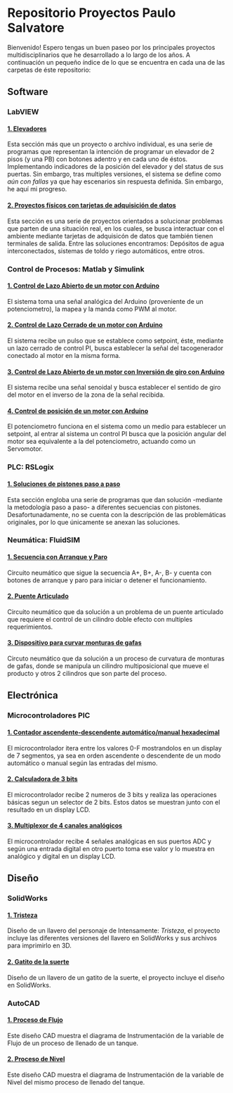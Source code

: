 # Repositorio Proyectos Paulo Salvatore
Bienvenido!
Espero tengas un buen paseo por los principales proyectos multidisciplinarios que he desarrollado a lo largo de los años.
A continuación un pequeño índice de lo que se encuentra en cada una de las carpetas de éste repositorio:

## Software

### LabVIEW

#### [1. Elevadores](/Software/LabVIEW/Elevadores)
Esta sección más que un proyecto o archivo individual, es una serie de programas que representan la intención de programar un elevador de 2 pisos (y una PB) con botones adentro y en cada uno de éstos. Implementando indicadores de la posición del elevador y del status de sus puertas. Sin embargo, tras multiples versiones, el sistema se define como _aún con fallas_ ya que hay escenarios sin respuesta definida. Sin embargo, he aquí mi progreso.

#### [2. Proyectos físicos con tarjetas de adquisición de datos](/Software/LabVIEW/Proyectos_Físicos)
Esta sección es una serie de proyectos orientados a solucionar problemas que parten de una situación real, en los cuales, se busca interactuar con el ambiente mediante tarjetas de adquisicón de datos que también tienen terminales de salida. Entre las soluciones encontramos: Depósitos de agua interconectados, sistemas de toldo y riego automáticos, entre otros. 

### Control de Procesos: Matlab y Simulink

#### [1. Control de Lazo Abierto de un motor con Arduino](./Software/Matlab_&_Simulink/Control_de_Lazo_Abierto_con_Arduino)
El sistema toma una señal analógica del Arduino (proveniente de un potenciometro), la mapea y la manda como PWM al motor.

#### [2. Control de Lazo Cerrado de un motor con Arduino](./Software/Matlab_&_Simulink/Control_de_Lazo_Cerrado_con_Arduino)
El sistema recibe un pulso que se establece como setpoint, éste, mediante un lazo cerrado de control PI, busca establecer la señal del tacogenerador conectado al motor en la misma forma.

#### [3. Control de Lazo Abierto de un motor con Inversión de giro con Arduino](./Software/Matlab_&_Simulink/Control_de_Lazo_Abierto_con_Inversion_de_Giro)
El sistema recibe una señal senoidal y busca establecer el sentido de giro del motor en el inverso de la zona de la señal recibida.

#### [4. Control de posición de un motor con Arduino](./Software/Matlab_&_Simulink/Control_de_Posicion_con_Arduino)
El potenciometro funciona en el sistema como un medio para establecer un setpoint, al entrar al sistema un control PI busca que la posición angular del motor sea equivalente a la del potenciometro, actuando como un Servomotor.

### PLC: RSLogix

#### [1. Soluciones de pistones paso a paso](/Software/RSLogix/Pistones_Paso_a_Paso)
Esta sección engloba una serie de programas que dan solución -mediante la metodología paso a paso- a diferentes secuencias con pistones. Desafortunadamente, no se cuenta con la descripción de las problemáticas originales, por lo que únicamente se anexan las soluciones.

### Neumática: FluidSIM

#### [1. Secuencia con Arranque y Paro](/Software/FluidSIM/Secuencia_con_Arranque_&_Paro)
Circuito neumático que sigue  la secuencia A+, B+, A-, B- y cuenta con botones de arranque y paro para iniciar o detener el funcionamiento.

#### [2. Puente Articulado](/Software/FluidSIM/Puente_Articulado)
Circuito neumático que da solución a un problema de un puente articulado que requiere el control de un cilindro doble efecto con multiples requerimientos.

#### [3. Dispositivo para curvar monturas de gafas](/Software/FluidSIM/Curvador_Montura_Gafas)
Circuto neumático que da solución a un proceso de curvatura de monturas de gafas, donde se manipula un cilindro multiposicional que mueve el producto y otros 2 cilindros que son parte del proceso.

## Electrónica

### Microcontroladores PIC

#### [1. Contador ascendente-descendente automático/manual hexadecimal](/Electrónica/Microcontroladores/Contador_Ascendente_Descendente_AutoMan)
El microcontrolador itera entre los valores 0-F mostrandolos en un display de 7 segmentos, ya sea en orden ascendente o descendente de un modo automático o manual según las entradas del mismo.

#### [2. Calculadora de 3 bits](/Electrónica/Microcontroladores/Calculadora_3Bits)
El microcontrolador recibe 2 numeros de 3 bits y realiza las operaciones básicas segun un selector de 2 bits. Estos datos se muestran junto con el resultado en un display LCD.

#### [3. Multiplexor de 4 canales analógicos](/Electrónica/Microcontroladores/Multiplexor_ADC)
El microcontrolador recibe 4 señales analógicas en sus puertos ADC y según una entrada digital en otro puerto toma ese valor y lo muestra en analógico y digital en un display LCD.

## Diseño

### SolidWorks

#### [1. Tristeza](./Diseño/SolidWorks/Tristeza)
Diseño de un llavero del personaje de Intensamente: *Tristeza*, el proyecto incluye las diferentes versiones del llavero en SolidWorks y sus archivos para imprimirlo en 3D.

#### [2. Gatito de la suerte](Diseño/SolidWorks/Gatito_de_la_Suerte)
Diseño de un llavero de un gatito de la suerte, el proyecto incluye el diseño en SolidWorks.

### AutoCAD

#### [1. Proceso de Flujo](Diseño/AutoCAD/Proceso_de_Flujo)
Este diseño CAD muestra el diagrama de Instrumentación de la variable de Flujo de un proceso de llenado de un tanque.

#### [2. Proceso de Nivel](Diseño/AutoCAD/Proceso_de_Nivel)
Este diseño CAD muestra el diagrama de Instrumentación de la variable de Nivel del mismo proceso de llenado del tanque.